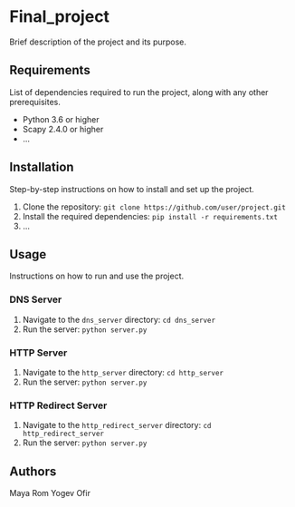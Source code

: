 # Final_project

Brief description of the project and its purpose.

## Requirements

List of dependencies required to run the project, along with any other prerequisites.

- Python 3.6 or higher
- Scapy 2.4.0 or higher
- ...

## Installation

Step-by-step instructions on how to install and set up the project.

1. Clone the repository: `git clone https://github.com/user/project.git`
2. Install the required dependencies: `pip install -r requirements.txt`
3. ...

## Usage

Instructions on how to run and use the project.

### DNS Server

1. Navigate to the `dns_server` directory: `cd dns_server`
2. Run the server: `python server.py`

### HTTP Server

1. Navigate to the `http_server` directory: `cd http_server`
2. Run the server: `python server.py`

### HTTP Redirect Server

1. Navigate to the `http_redirect_server` directory: `cd http_redirect_server`
2. Run the server: `python server.py`

## Authors

Maya Rom 
Yogev Ofir




